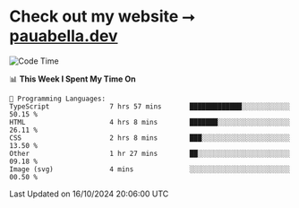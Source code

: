 # Check out my website ⭢ [pauabella.dev](https://pauabella.dev)

<!--START_SECTION:waka-->
![Code Time](http://img.shields.io/badge/Code%20Time-3%2C801%20hrs%2047%20mins-blue)

📊 **This Week I Spent My Time On** 

```text
💬 Programming Languages: 
TypeScript               7 hrs 57 mins       █████████████░░░░░░░░░░░░   50.15 % 
HTML                     4 hrs 8 mins        ███████░░░░░░░░░░░░░░░░░░   26.11 % 
CSS                      2 hrs 8 mins        ███░░░░░░░░░░░░░░░░░░░░░░   13.50 % 
Other                    1 hr 27 mins        ██░░░░░░░░░░░░░░░░░░░░░░░   09.18 % 
Image (svg)              4 mins              ░░░░░░░░░░░░░░░░░░░░░░░░░   00.50 % 
```


 Last Updated on 16/10/2024 20:06:00 UTC
<!--END_SECTION:waka-->
